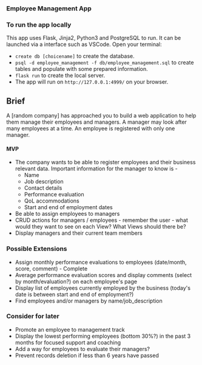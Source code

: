 ### Employee Management App

### To run the app locally
This app uses Flask, Jinja2, Python3 and PostgreSQL to run. It can be launched via a interface such as VSCode.
Open your terminal:
- ```create db [choicename]``` to create the database.
- ```psql -d employee_management -f db/employee_management.sql``` to create tables and populate with some prepared information.
- ```flask run``` to create the local server.
- The app will run on ```http://127.0.0.1:4999/``` on your browser.

## Brief

A [random company] has approached you to build a web application to help them manage their employees and managers. A manager may look after many employees at a time. An employee is registered with only one manager.

#### MVP

- The company wants to be able to register employees and their business relevant data. Important information for the manager to know is -
  - Name
  - Job description
  - Contact details
  - Performance evaluation
  - QoL accommodations
  - Start and end of employment dates 
- Be able to assign employees to managers
- CRUD actions for managers / employees - remember the user - what would they want to see on each View? What Views should there be?
- Display managers and their current team members

### Possible Extensions

- Assign monthly performance evaluations to employees (date/month, score, comment) - Complete
- Average performance evaluation scores and display comments (select by month/evaluation?) on each employee's page
- Display list of employees currently employed by the business (today's date is between start and end of employment?)
- Find employees and/or managers by name/job_description

### Consider for later
- Promote an employee to management track
- Display the lowest performing employees (bottom 30%?) in the past 3 months for focused support and coaching
- Add a way for employees to evaluate their managers?
- Prevent records deletion if less than 6 years have passed
